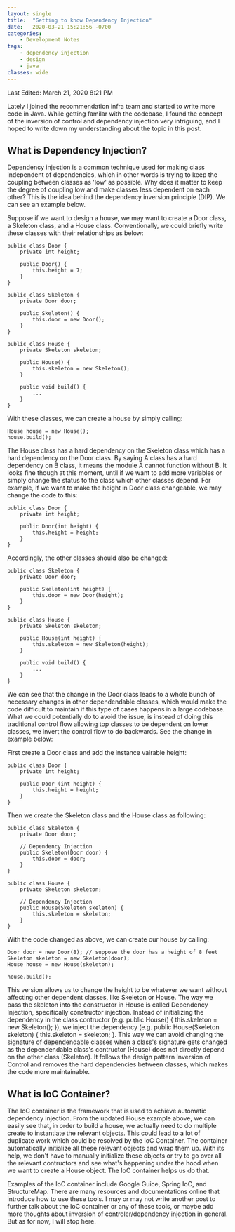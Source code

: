 ```yaml
---
layout: single
title:  "Getting to know Dependency Injection"
date:   2020-03-21 15:21:56 -0700
categories: 
    - Development Notes
tags:
    - dependency injection
    - design
    - java
classes: wide
---
```


Last Edited: March 21, 2020 8:21 PM

Lately I joined the recommendation infra team and started to write more code in Java. While getting familar with the codebase, I found the concept of the inversion of control and dependency injection very intriguing, and I hoped to write down my understanding about the topic in this post. 


## What is Dependency Injection?
Dependency injection is a common technique used for making class independent of dependencies, which in other words is trying to keep the coupling between classes as 'low' as possible. Why does it matter to keep the degree of coupling low and make classes less dependent on each other? This is the idea behind the dependency inversion principle (DIP). We can see an example below.

Suppose if we want to design a house, we may want to create a Door class, a Skeleton class, and a House class. Conventionally, we could briefly write these classes with their relationships as below:

```Door class:
public class Door {
	private int height;

	public Door() {
		this.height = 7;
	}
}
```	

```Skeleton class:
public class Skeleton {
	private Door door;

	public Skeleton() {
		this.door = new Door();
	}
}
```	

```House class:
public class House {
	private Skeleton skeleton;

	public House() {
		this.skeleton = new Skeleton();
	}

	public void build() {
		...
	}
}
```	

With these classes, we can create a house by simply calling:
```
House house = new House();
house.build();
```

The House class has a hard dependency on the Skeleton class which has a hard dependency on the Door class. By saying A class has a hard dependency on B class, it means the module A cannot function without B. It looks fine though at this moment, until if we want to add more variables or simply change the status to the class which other classes depend. For example, if we want to make the height in Door class changeable, we may change the code to this:

```Door class:
public class Door {
	private int height;

	public Door(int height) {
		this.height = height;
	}
}
```	

Accordingly, the other classes should also be changed:

```Skeleton class:
public class Skeleton {
	private Door door;

	public Skeleton(int height) {
		this.door = new Door(height);
	}
}
```	

```House class:
public class House {
	private Skeleton skeleton;

	public House(int height) {
		this.skeleton = new Skeleton(height);
	}

	public void build() {
		...
	}
}
```	

We can see that the change in the Door class leads to a whole bunch of necessary changes in other dependendable classes, which would make the code difficult to maintain if this type of cases happens in a large codebase. What we could potentially do to avoid the issue, is instead of doing this traditional control flow allowing top classes to be dependent on lower classes, we invert the control flow to do backwards. See the change in example below:

First create a Door class and add the instance vairable height:
```
public class Door {
	private int height;

	public Door (int height) {
		this.height = height;
	}
}
```

Then we create the Skeleton class and the House class as following:
```
public class Skeleton {
	private Door door;

	// Dependency Injection
	public Skeleton(Door door) {
		this.door = door;
	}
}

```

```
public class House {
	private Skeleton skeleton;

	// Dependency Injection
	public House(Skeleton skeleton) {
		this.skeleton = skeleton;
	}
}
```

With the code changed as above, we can create our house by calling:
```
Door door = new Door(8); // suppose the door has a height of 8 feet
Skeleton skeleton = new Skeleton(door);
House house = new House(skeleton);

house.build();

```

This version allows us to change the height to be whatever we want without affecting other dependent classes, like Skeleton or House. The way we pass the skeleton into the constructor in House is called Dependency Injection, specifically constructor injection. Instead of initializing the dependency in the class contructor (e.g. public House() { this.skeleton = new Skeleton(); }), we inject the dependency (e.g. public House(Skeleton skeleton) { this.skeleton = skeleton; }. This way we can avoid changing the signature of dependendable classes when a class's signature gets changed as the dependendable class's contructor (House) does not directly depend on the other class (Skeleton). It follows the design pattern Inversion of Control and removes the hard dependencies between classes, which makes the code more maintainable.


## What is IoC Container?
The IoC container is the framework that is used to achieve automatic dependency injection. From the updated House example above, we can easily see that, in order to build a house, we actually need to do multiple create to instantiate the relevant objects. This could lead to a lot of duplicate work which could be resolved by the IoC Container. The container automatically initialize all these relevant objects and wrap them up. With its help, we don't have to manually initialize these objects or try to go over all the relevant contructors and see what's happening under the hood when we want to create a House object. The IoC container helps us do that. 

Examples of the IoC container include Google Guice, Spring IoC, and StructureMap. There are many resources and documentations online that introduce how to use these tools. I may or may not write another post to further talk about the IoC container or any of these tools, or maybe add more thoughts about inversion of controler/dependency injection in general. But as for now, I will stop here.

